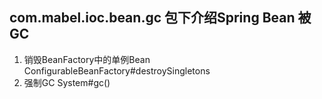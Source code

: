 ## com.mabel.ioc.bean.gc 包下介绍Spring Bean 被 GC
1. 销毁BeanFactory中的单例Bean
ConfigurableBeanFactory#destroySingletons
2. 强制GC
System#gc()